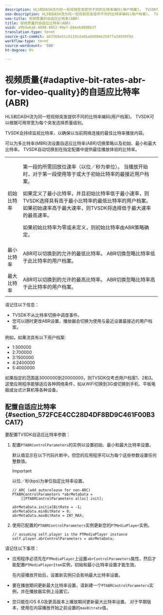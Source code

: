 ```yaml
---
description: HLS和DASH流为同一短视频突发提供不同的比特率编码(用户档案)。 TVSDK可以根据可用带宽为每个突发选择质量级别。
seo-description: HLS和DASH流为同一短视频突发提供不同的比特率编码(用户档案)。 TVSDK可以根据可用带宽为每个突发选择质量级别。
seo-title: 视频质量的自适应比特率(ABR)
title: 视频质量的自适应比特率(ABR)
uuid: a9b9a6a8-4098-4952-90e7-684e64800b3f
translation-type: tm+mt
source-git-commit: a63768e51c911914a6ba9d884e2587fa34939f9d
workflow-type: tm+mt
source-wordcount: '580'
ht-degree: 0%

---
```



# 视频质量{#adaptive-bit-rates-abr-for-video-quality}的自适应比特率(ABR)

HLS和DASH流为同一短视频突发提供不同的比特率编码(用户档案)。 TVSDK可以根据可用带宽为每个突发选择质量级别。

TVSDK会持续监视比特率，以确保以当前网络连接的最佳比特率播放内容。

可以为多比特率(MBR)流设置自适应比特率(ABR)切换策略以及初始、最小和最大比特率。 TVSDK自动切换到在指定配置中提供最佳播放体验的比特率。

<table id="table_AF838E082235406AA359BF1C1A77F85F"> 
 <tbody> 
  <tr> 
   <td colname="col01"> 初始比特率 </td> 
   <td colname="col2"> <p>第一段的所需回放位速率（以位／秒为单位）。 当播放开始时，对于第一段使用等于或大于初始比特率的最接近用户档案。 </p> <p> 如果定义了最小比特率，并且初始比特率低于最小速率，则TVSDK选择具有高于最小比特率的最低比特率的用户档案。 如果初始速率高于最大速率，则TVSDK将选择低于最大速率的最高速率。 </p> <p>如果初始比特率为零或未定义，则初始比特率由ABR策略确定。 </p> </td> 
  </tr> 
  <tr> 
   <td colname="col01"> 最小比特率 </td> 
   <td colname="col2"> <p>ABR可以切换到的允许的最低比特率。 ABR切换忽略比特率低于此比特率的用户档案。 </p> </td> 
  </tr> 
  <tr> 
   <td colname="col01"> 最大比特率 </td> 
   <td colname="col2"> <p>ABR可以切换到的允许的最高比特率。 ABR切换忽略比特率高于此比特率的用户档案。 </p> </td> 
  </tr> 
 </tbody> 
</table>

请记住以下信息：

* TVSDK不从比特率切换中调度事件。
* 您可以随时更改ABR设置，播放器会切换为使用与最近设置最接近的用户档案。

例如，如果流具有以下用户档案:

* 1:300000
* 2:700000
* 3:1500000
* 4:2400000
* 5:4000000

如果指定的范围是3000000到20000000，则TVSDK仅考虑用户档案1、2和3。 这使应用程序能够适应各种网络条件，如从WiFi切换到3G或切换到手机、平板电脑或台式计算机等各种设备。

## 配置自适应比特率{#section_572FCE4CC28D4DF8BD9C461F00B3CA17}

要配置TVSDK自适应比特率参数：

1. 配置`PTABRControlParameters`的实例以设置初始、最小和最大比特率设置。

   默认值显示在以下代码片断中，但您的应用程序可以为每个这些参数设置任何整数值。

   >[!IMPORTANT]
   >
   >以位／秒(bps)为单位指定比特率设置。

   ```
   // ARC (add autorelease for non-ARC) 
   PTABRControlParameters *abrMetaData =  
       [[PTABRControlParameters alloc] init];  
   
   abrMetaData.initialBitRate = -1; 
   abrMetaData.minBitRate = 0; 
   abrMetaData.maxBitRate = INT_MAX;
   ```

1. 使用已配置的`PTABRControlParameters`实例更新您的`PTMediaPlayer`实例。

   ```
   // assuming self.player is the PTMediaPlayer instance 
   self.player.abrControlParameters = abrMetaData;
   ```

请记住以下事项：

* 应用程序必须先在`PTMediaPlayer`上设置`abrControlParameters`属性，然后才能配置`PTMediaPlayerItem`实例，初始和最小比特率设置才能生效。

   在内容播放开始后，设置新实例只会影响最大比特率设置。

* 要在播放期间更新最大比特率设置，请新建一个`PTABRControlParameters`实例，并在播放器实例上设置它。
* 您只能在iOS 8.0及更高版本上播放期间更新最大比特率设置。 对于早期版本，使用在内容播放开始之前设置的`maxBitrate`值。